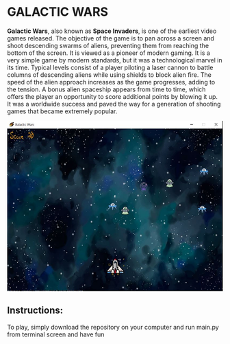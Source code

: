 # GALACTIC WARS

**Galactic Wars**, also known as **Space Invaders**, is one of the earliest video games released. The objective of the game is to pan across a screen and shoot descending swarms of aliens, preventing them from reaching the bottom of the screen. It is viewed as a pioneer of modern gaming. It is a very simple game by modern standards, but it was a technological marvel in its time. Typical levels consist of a player piloting a laser cannon to battle columns of descending aliens while using shields to block alien fire. The speed of the alien approach increases as the game progresses, adding to the tension. A bonus alien spaceship appears from time to time, which offers the player an opportunity to score additional points by blowing it up. It was a worldwide success and paved the way for a generation of shooting games that became extremely popular.


![Game Preview](https://github.com/devesh-todarwal/GalacticWars/blob/master/GameSS1.JPG)

## Instructions:

To play, simply download the repository on your computer and run main.py from terminal screen and have fun
